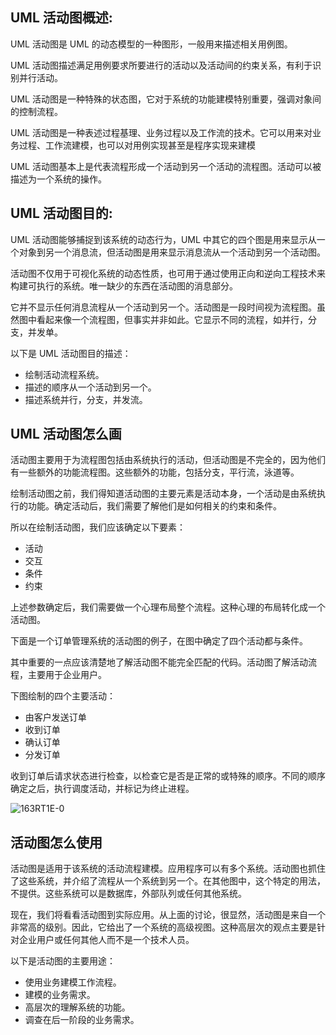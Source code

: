 ## UML 活动图概述:

UML 活动图是 UML 的动态模型的一种图形，一般用来描述相关用例图。

UML 活动图描述满足用例要求所要进行的活动以及活动间的约束关系，有利于识别并行活动。

UML 活动图是一种特殊的状态图，它对于系统的功能建模特别重要，强调对象间的控制流程。

UML 活动图是一种表述过程基理、业务过程以及工作流的技术。它可以用来对业务过程、工作流建模，也可以对用例实现甚至是程序实现来建模

UML 活动图基本上是代表流程形成一个活动到另一个活动的流程图。活动可以被描述为一个系统的操作。

## UML 活动图目的:

UML 活动图能够捕捉到该系统的动态行为，UML 中其它的四个图是用来显示从一个对象到另一个消息流，但活动图是用来显示消息流从一个活动到另一个活动图。

活动图不仅用于可视化系统的动态性质，也可用于通过使用正向和逆向工程技术来构建可执行的系统。唯一缺少的东西在活动图的消息部分。

它并不显示任何消息流程从一个活动到另一个。活动图是一段时间视为流程图。虽然图中看起来像一个流程图，但事实并非如此。它显示不同的流程，如并行，分支，并发单。

以下是 UML 活动图目的描述：

- 绘制活动流程系统。
- 描述的顺序从一个活动到另一个。
- 描述系统并行，分支，并发流。

## UML 活动图怎么画

活动图主要用于为流程图包括由系统执行的活动，但活动图是不完全的，因为他们有一些额外的功能流程图。这些额外的功能，包括分支，平行流，泳道等。

绘制活动图之前，我们得知道活动图的主要元素是活动本身，一个活动是由系统执行的功能。确定活动后，我们需要了解他们是如何相关的约束和条件。

所以在绘制活动图，我们应该确定以下要素：

- 活动
- 交互
- 条件
- 约束

上述参数确定后，我们需要做一个心理布局整个流程。这种心理的布局转化成一个活动图。

下面是一个订单管理系统的活动图的例子，在图中确定了四个活动都与条件。

其中重要的一点应该清楚地了解活动图不能完全匹配的代码。活动图了解活动流程，主要用于企业用户。

下图绘制的四个主要活动：

- 由客户发送订单
- 收到订单
- 确认订单
- 分发订单

收到订单后请求状态进行检查，以检查它是否是正常的或特殊的顺序。不同的顺序确定之后，执行调度活动，并标记为终止进程。

![163RT1E-0](https://atts.w3cschool.cn/attachments/image/20170825/1503628750669248.jpg)

## 活动图怎么使用

活动图是适用于该系统的活动流程建模。应用程序可以有多个系统。活动图也抓住了这些系统，并介绍了流程从一个系统到另一个。在其他图中，这个特定的用法，不提供。这些系统可以是数据库，外部队列或任何其他系统。

现在，我们将看看活动图到实际应用。从上面的讨论，很显然，活动图是来自一个非常高的级别。因此，它给出了一个系统的高级视图。这种高层次的观点主要是针对企业用户或任何其他人而不是一个技术人员。

以下是活动图的主要用途：

- 使用业务建模工作流程。
- 建模的业务需求。
- 高层次的理解系统的功能。
- 调查在后一阶段的业务需求。